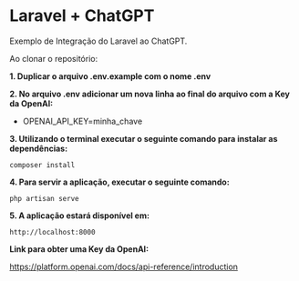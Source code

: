 # Laravel + ChatGPT

Exemplo de Integração do Laravel ao ChatGPT.

Ao clonar o repositório:

**1. Duplicar o arquivo .env.example com o nome .env**

**2. No arquivo .env adicionar um nova linha ao final do arquivo com a Key da OpenAI:**
+ OPENAI_API_KEY=minha_chave

**3. Utilizando o terminal executar o seguinte comando para instalar as dependências:**
```
composer install
```
**4. Para servir a aplicação, executar o seguinte comando:**
```
php artisan serve
```
**5. A aplicação estará disponível em:**
```
http://localhost:8000
```

**Link para obter uma Key da OpenAI:**

https://platform.openai.com/docs/api-reference/introduction
